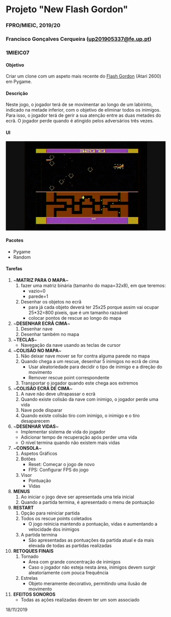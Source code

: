 # Projeto "New Flash Gordon"
### FPRO/MIEIC, 2019/20
### Francisco Gonçalves Cerqueira (up201905337@fe.up.pt)
### 1MIEIC07 

#### Objetivo

Criar um clone com um aspeto mais recente do [Flash Gordon](http://www.free80sarcade.com/2600_Flash_Gordon.php) (Atari 2600) em Pygame.

#### Descrição

Neste jogo, o jogador terá de se movimentar ao longo de um labirinto, indicado na metade inferior, com o objetivo de eliminar todos os inimigos. Para isso, o jogador terá de gerir a sua atenção entre as duas metades do ecrã.
O jogador perde quando é atingido pelos adversários três vezes.

#### UI

![UI](https://github.com/xico2001pt/flashgordon-atari/blob/master/flash_gordon_ui.jpg)

#### Pacotes

- Pygame
- Random

#### Tarefas

1. ~**MATRIZ PARA O MAPA**~
   1. fazer uma matriz binária (tamanho do mapa=32x8), em que teremos:
      * vazio=0
      * parede=1
   1. Desenhar os objetos no ecrã
      * para já cada objeto deverá ter 25x25 porque assim vai ocupar 25*32=800 pixeis, que é um tamanho razoável
      * colocar pontos de rescue ao longo do mapa
1. ~**DESENHAR ECRÃ CIMA**~
   1. Desenhar nave
   1. Desenhar também no mapa
1. ~**TECLAS**~
   * Navegação da nave usando as teclas de cursor
1. ~**COLISÃO NO MAPA**~
   1. Não deixar nave mover se for contra alguma parede no mapa
   1. Quando chega a um rescue, desenhar 5 inimigos no ecrã de cima
      * Usar aleatoriedade para decidir o tipo de inimigo e a direção do movimento
      * Remover rescue point correspondente
   1. Transportar o jogador quando este chega aos extremos
1. ~**COLISÃO ECRÃ DE CIMA**~
   1. A nave não deve ultrapassar o ecrã
   1. Quando existe colisão da nave com inimigo, o jogador perde uma vida
   1. Nave pode disparar
   1. Quando existe colisão tiro com inimigo, o inimigo e o tiro desaparecem
1. ~**DESENHAR VIDAS**~
   * Implementar sistema de vida do jogador
   * Adicionar tempo de recuperação após perder uma vida
   * O nível termina quando não existem mais vidas
1. ~**CONSOLA**~
   1. Aspetos Gráficos
   1. Botões
      * Reset: Começar o jogo de novo
      * FPS: Configurar FPS do jogo
   1. Visor
      * Pontuação
      * Vidas
1. **MENUS**
   1. Ao iniciar o jogo deve ser apresentada uma tela inicial
   1. Quando a partida termina, é apresentado o menu de pontuação
1. **RESTART**
   1. Opção para reiniciar partida
   1. Todos os rescue points coletados
      * O jogo reinicia mantendo a pontuação, vidas e aumentando a velocidade dos inimigos
   1. A partida termina
      * São apresentadas as pontuações da partida atual e da mais elevada de todas as partidas realizadas
1. **RETOQUES FINAIS**
   1. Tornado
      * Área com grande concentração de inimigos
      * Caso o jogador não esteja nesta área, inimigos devem surgir aleatoriamente com pouca frequência
   1. Estrelas
      * Objeto meramente decorativo, permitindo uma ilusão de movimento
1. **EFEITOS SONOROS**
   * Todas as ações realizadas devem ter um som associado

18/11/2019
